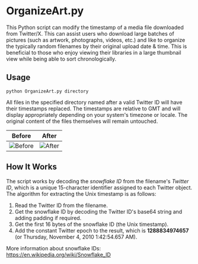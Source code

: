 # OrganizeArt.py
This Python script can modify the timestamp of a media file downloaded from Twitter/X. This can assist users who download large batches of pictures (such as artwork, photographs, videos, etc.) and like to organize the typically random filenames by their original upload date & time. This is beneficial to those who enjoy viewing their libraries in a large thumbnail view while being able to sort chronologically.

## Usage
`python OrganizeArt.py directory`

All files in the specified directory named after a valid Twitter ID will have their timestamps replaced. The timestamps are relative to GMT and will display appropriately depending on your system's timezone or locale. The original content of the files themselves will remain untouched.

|Before                                                                                                    |After                                                                                                    |
|----------------------------------------------------------------------------------------------------------|---------------------------------------------------------------------------------------------------------|
|![Before](https://github.com/Anub1sR0cks/OrganizeArt/assets/99109881/d946ab43-36e6-427f-91cd-8c94595d2f96)|![After](https://github.com/Anub1sR0cks/OrganizeArt/assets/99109881/f5fbbb1a-c9f3-4a4e-b418-3268a3a258b3)|

## How It Works
The script works by decoding the *snowflake ID* from the filename's *Twitter ID*, which is a unique 15-character identifier assigned to each Twitter object. The algorithm for extracting the Unix timestamp is as follows:

1) Read the Twitter ID from the filename.
2) Get the snowflake ID by decoding the Twitter ID's base64 string and adding padding if required.
3) Get the first 16 bytes of the snowflake ID (the Unix timestamp).
4) Add the constant Twitter epoch to the result, which is **1288834974657** (or Thursday, November 4, 2010 1:42:54.657 AM).

More information about snowflake IDs: https://en.wikipedia.org/wiki/Snowflake_ID
